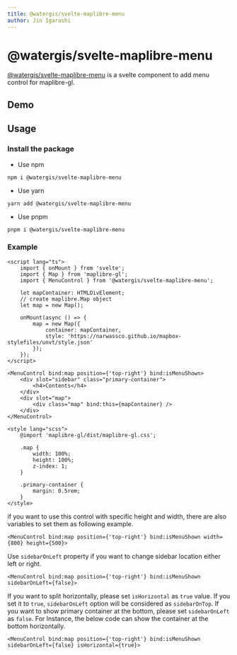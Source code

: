 ```yaml
---
title: @watergis/svelte-maplibre-menu
author: Jin Igarashi
---
```


<script lang="ts">
  import MenuExample from "$lib/components/MenuExample.svelte";
</script>

# @watergis/svelte-maplibre-menu

[@watergis/svelte-maplibre-menu](https://github.com/watergis/svelte-maplibre-components/tree/main/packages/menu) is a svelte component to add menu control for maplibre-gl.

## Demo

<MenuExample />

## Usage

### Install the package

- Use npm

```
npm i @watergis/svelte-maplibre-menu
```

- Use yarn

```
yarn add @watergis/svelte-maplibre-menu
```

- Use pnpm

```
pnpm i @watergis/svelte-maplibre-menu
```

### Example

```svelte
<script lang="ts">
	import { onMount } from 'svelte';
	import { Map } from 'maplibre-gl';
	import { MenuControl } from '@watergis/svelte-maplibre-menu';

	let mapContainer: HTMLDivElement;
	// create maplibre.Map object
	let map = new Map();

	onMount(async () => {
		map = new Map({
			container: mapContainer,
			style: 'https://narwassco.github.io/mapbox-stylefiles/unvt/style.json'
		});
	});
</script>

<MenuControl bind:map position={'top-right'} bind:isMenuShown>
	<div slot="sidebar" class="primary-container">
		<h4>Contents</h4>
	</div>
	<div slot="map">
		<div class="map" bind:this={mapContainer} />
	</div>
</MenuControl>

<style lang="scss">
	@import 'maplibre-gl/dist/maplibre-gl.css';

	.map {
		width: 100%;
		height: 100%;
		z-index: 1;
	}

	.primary-container {
		margin: 0.5rem;
	}
</style>
```

if you want to use this control with specific height and width, there are also variables to set them as following example.

```svelte
<MenuControl bind:map position={'top-right'} bind:isMenuShown width={800} height={500}>
```

Use `sidebarOnLeft` property if you want to change sidebar location either left or right.

```svelte
<MenuControl bind:map position={'top-right'} bind:isMenuShown sidebarOnLeft={false}>
```

If you want to split horizontally, please set `isHorizontal` as `true` value. If you set it to `true`, `sidebarOnLeft` option will be considered as `sidebarOnTop`. If you want to show primary container at the bottom, please set `sidebarOnLeft` as `false`. For Instance, the below code can show the container at the bottom horizontally.

```svelte
<MenuControl bind:map position={'top-right'} bind:isMenuShown sidebarOnLeft={false} isHorizontal={true}>
```
